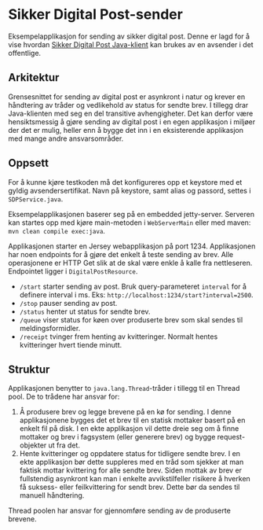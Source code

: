 Sikker Digital Post-sender
==========================

Eksempelapplikasjon for sending av sikker digital post. Denne er lagd for å vise hvordan <a href="https://github.com/difi/sikker-digital-post-java-klient">Sikker Digital Post Java-klient</a> 
kan brukes av en avsender i det offentlige.

Arkitektur
----------

Grensesnittet for sending av digital post er asynkront i natur og krever en håndtering av tråder og vedlikehold av status for sendte brev. I tillegg drar Java-klienten med seg en del transitive avhengigheter.
Det kan derfor være hensiktsmessig å gjøre sending av digital post i en egen applikasjon i miljøer der det er mulig, heller enn å bygge det inn i en eksisterende applikasjon med mange andre ansvarsområder.

Oppsett
-------

For å kunne kjøre testkoden må det konfigureres opp et keystore med et gyldig avsendersertifikat. Navn på keystore, samt alias og passord, settes i `SDPService.java`.

Eksempelapplikasjonen baserer seg på en embedded jetty-server. Serveren kan startes opp med kjøre main-metoden i `WebServerMain` eller med maven: `mvn clean compile exec:java`.

Applikasjonen starter en Jersey webapplikasjon på port 1234. Applikasjonen har noen endpoints for å gjøre det enkelt å teste sending av brev. Alle operasjonene er HTTP Get slik at de skal være enkle å kalle fra nettleseren.
Endpointet ligger i `DigitalPostResource`.

* `/start` starter sending av post. Bruk query-parameteret `interval` for å definere interval i ms. Eks: `http://localhost:1234/start?interval=2500`.
* `/stop` pauser sending av post.
* `/status` henter ut status for sendte brev.
* `/queue` viser status for køen over produserte brev som skal sendes til meldingsformidler.
* `/receipt` tvinger frem henting av kvitteringer. Normalt hentes kvitteringer hvert tiende minutt.

Struktur
--------

Applikasjonen benytter to `java.lang.Thread`-tråder i tillegg til en Thread pool. De to trådene har ansvar for:

1. Å produsere brev og legge brevene på en kø for sending. 
I denne applikasjonene bygges det et brev til en statisk mottaker basert på en enkelt fil på disk. 
I en ekte applikasjon vil dette dreie seg om å finne mottaker og brev i fagsystem (eller generere brev) og bygge request-objekter ut fra det.  
2. Hente kvitteringer og oppdatere status for tidligere sendte brev.
I en ekte applikasjon bør dette suppleres med en tråd som sjekker at man faktisk mottar kvittering for alle sendte brev. Siden mottak av brev er fullstendig asynkront kan man i enkelte avvikstilfeller risikere å hverken få suksess- eller feilkvittering for sendt brev. Dette bør da sendes til manuell håndtering.

Thread poolen har ansvar for gjennomføre sending av de produserte brevene.